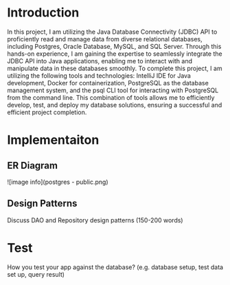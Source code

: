 # Introduction
In this project, I am utilizing the Java Database Connectivity (JDBC) API to proficiently read and manage data from diverse relational databases, including Postgres, Oracle Database, MySQL, and SQL Server. Through this hands-on experience, I am gaining the expertise to seamlessly integrate the JDBC API into Java applications, enabling me to interact with and manipulate data in these databases smoothly. To complete this project, I am utilizing the following tools and technologies: IntelliJ IDE for Java development, Docker for containerization, PostgreSQL as the database management system, and the psql CLI tool for interacting with PostgreSQL from the command line. This combination of tools allows me to efficiently develop, test, and deploy my database solutions, ensuring a successful and efficient project completion.

# Implementaiton
## ER Diagram
![image info](postgres - public.png)

## Design Patterns
Discuss DAO and Repository design patterns (150-200 words)

# Test
How you test your app against the database? (e.g. database setup, test data set up, query result)
